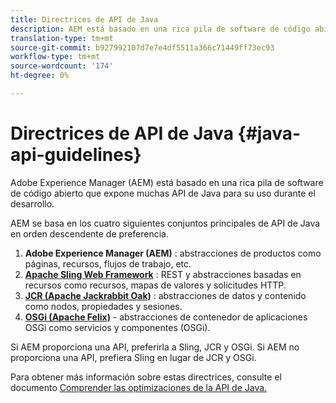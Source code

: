 ```yaml
---
title: Directrices de API de Java
description: AEM está basado en una rica pila de software de código abierto que expone muchas API de Java para su uso.
translation-type: tm+mt
source-git-commit: b927992107d7e7e4df5511a366c71449ff73ec93
workflow-type: tm+mt
source-wordcount: '174'
ht-degree: 0%

---
```



# Directrices de API de Java {#java-api-guidelines}

Adobe Experience Manager (AEM) está basado en una rica pila de software de código abierto que expone muchas API de Java para su uso durante el desarrollo.

AEM se basa en los cuatro siguientes conjuntos principales de API de Java en orden descendente de preferencia.

1. **Adobe Experience Manager (AEM)** : abstracciones de productos como páginas, recursos, flujos de trabajo, etc.
1. **[Apache Sling Web Framework](https://sling.apache.org/apidocs/sling11/)** : REST y abstracciones basadas en recursos como recursos, mapas de valores y solicitudes HTTP.
1. **[JCR (Apache Jackrabbit Oak)](http://jackrabbit.apache.org/oak/docs/oak_api/overview.html)** : abstracciones de datos y contenido como nodos, propiedades y sesiones.
1. **[OSGi (Apache Felix)](https://felix.apache.org)** - abstracciones de contenedor de aplicaciones OSGi como servicios y componentes (OSGi).

Si AEM proporciona una API, preferirla a Sling, JCR y OSGi. Si AEM no proporciona una API, prefiera Sling en lugar de JCR y OSGi.

Para obtener más información sobre estas directrices, consulte el documento [Comprender las optimizaciones de la API de Java.](https://experienceleague.adobe.com/docs/experience-manager-learn/foundation/development/understand-java-api-best-practices.html)
